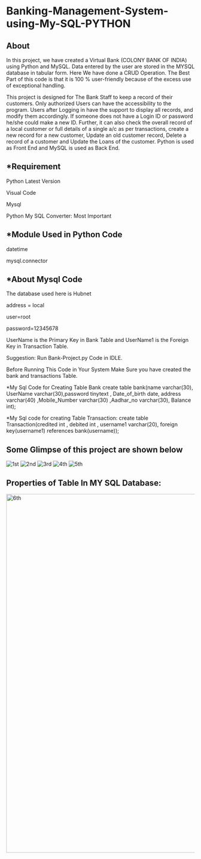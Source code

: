 
# Banking-Management-System-using-My-SQL-PYTHON
## About

In this project, we have created a Virtual Bank (COLONY BANK OF INDIA) using Python and MySQL. Data entered by the user are stored in the MYSQL database in tabular form. Here We have done a CRUD Operation. The Best Part of this code is that it is 100 % user-friendly because of the excess use of exceptional handling.

This project is designed for The Bank Staff to keep a record of their customers. Only authorized Users can have the accessibility to the program. Users after Logging in have the support to display all records, and modify them accordingly. If someone does not have a Login ID or password he/she could make a new ID. Further, it can also check the overall record of a local customer or full details of a single a/c as per transactions, create a new record for a new customer, Update an old customer record, Delete a record of a customer and Update the Loans of the customer. Python is used as Front End and MySQL is used as Back End.

## *Requirement

Python Latest Version

Visual Code

Mysql

Python My SQL Converter: Most Important

## *Module Used in Python Code

datetime

mysql.connector

## *About Mysql Code

The database used here is Hubnet

address = local

user=root

password=12345678

UserName is the Primary Key in Bank Table and UserName1 is the Foreign Key in Transaction Table.

Suggestion: Run Bank-Project.py Code in IDLE.

Before Running This Code in Your System Make Sure you have created the bank and transactions Table.

*My Sql Code for Creating Table Bank create table bank(name varchar(30), UserName varchar(30),password tinytext , Date_of_birth date, address varchar(40) ,Mobile_Number varchar(30) ,Aadhar_no varchar(30), Balance int);

*My Sql code for creating Table Transaction: create table Transaction(credited int , debited int , username1 varchar(20), foreign key(username1) references bank(username));

## Some Glimpse of this project are shown below

![1st](https://github.com/Ajish777/Banking-Management-System-using-My-SQL-PYTHON/assets/110074935/2820df6a-f854-42dc-9da8-9a90058b1485)
![2nd](https://github.com/Ajish777/Banking-Management-System-using-My-SQL-PYTHON/assets/110074935/d132786a-510e-4950-8252-c18e8370e486)
![3rd](https://github.com/Ajish777/Banking-Management-System-using-My-SQL-PYTHON/assets/110074935/741352e4-8098-45c2-ab99-acfdb62e0397)
![4th](https://github.com/Ajish777/Banking-Management-System-using-My-SQL-PYTHON/assets/110074935/802524e2-e5bb-4671-bc7b-3531496f8ec9)
![5th](https://github.com/Ajish777/Banking-Management-System-using-My-SQL-PYTHON/assets/110074935/964ac46a-b42d-4e49-b51b-991d851a1f70)

## Properties of Table In MY SQL Database:
<img width="960" alt="6th" src="https://github.com/Ajish777/Banking-Management-System-using-My-SQL-PYTHON/assets/110074935/94ac61bc-ff7f-4860-aca6-26f283d71239">



